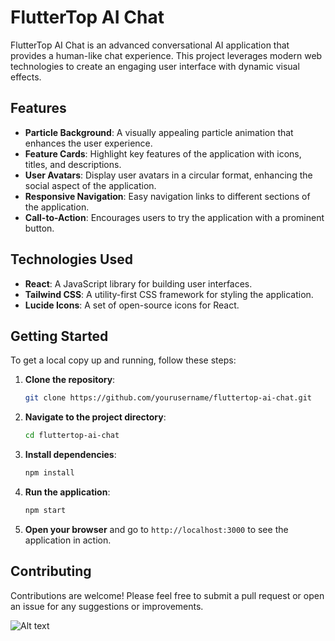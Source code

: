 # FlutterTop AI Chat

FlutterTop AI Chat is an advanced conversational AI application that provides a human-like chat experience. This project leverages modern web technologies to create an engaging user interface with dynamic visual effects.

## Features

- **Particle Background**: A visually appealing particle animation that enhances the user experience.
- **Feature Cards**: Highlight key features of the application with icons, titles, and descriptions.
- **User Avatars**: Display user avatars in a circular format, enhancing the social aspect of the application.
- **Responsive Navigation**: Easy navigation links to different sections of the application.
- **Call-to-Action**: Encourages users to try the application with a prominent button.

## Technologies Used

- **React**: A JavaScript library for building user interfaces.
- **Tailwind CSS**: A utility-first CSS framework for styling the application.
- **Lucide Icons**: A set of open-source icons for React.

## Getting Started

To get a local copy up and running, follow these steps:

1. **Clone the repository**:
   ```bash
   git clone https://github.com/yourusername/fluttertop-ai-chat.git
   ```

2. **Navigate to the project directory**:
   ```bash
   cd fluttertop-ai-chat
   ```

3. **Install dependencies**:
   ```bash
   npm install
   ```

4. **Run the application**:
   ```bash
   npm start
   ```

5. **Open your browser** and go to `http://localhost:3000` to see the application in action.

## Contributing

Contributions are welcome! Please feel free to submit a pull request or open an issue for any suggestions or improvements.


![Alt text](https://raw.githubusercontent.com/Maverick7t/agent/main/fluttertop-ai-chat/animation.gif)



